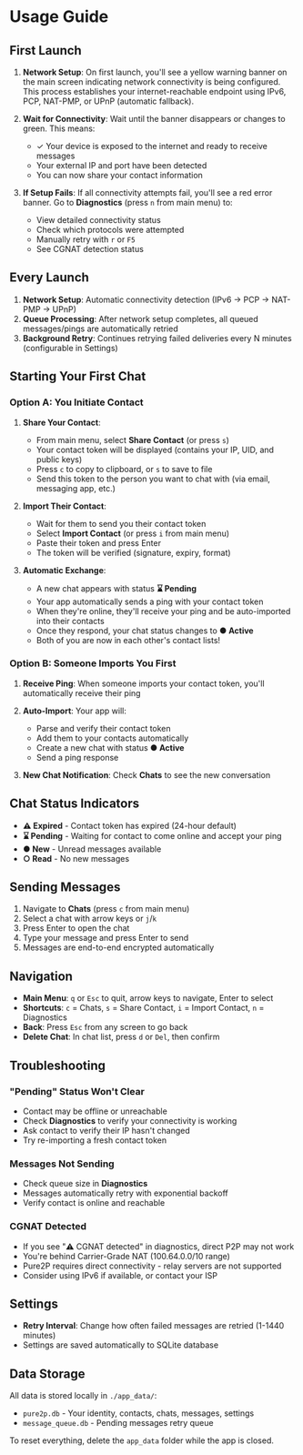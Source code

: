 # Usage Guide

## First Launch

1. **Network Setup**: On first launch, you'll see a yellow warning banner on the main screen indicating network connectivity is being configured. This process establishes your internet-reachable endpoint using IPv6, PCP, NAT-PMP, or UPnP (automatic fallback).

2. **Wait for Connectivity**: Wait until the banner disappears or changes to green. This means:
   - ✓ Your device is exposed to the internet and ready to receive messages
   - Your external IP and port have been detected
   - You can now share your contact information

3. **If Setup Fails**: If all connectivity attempts fail, you'll see a red error banner. Go to **Diagnostics** (press `n` from main menu) to:
   - View detailed connectivity status
   - Check which protocols were attempted
   - Manually retry with `r` or `F5`
   - See CGNAT detection status

## Every Launch

1. **Network Setup**: Automatic connectivity detection (IPv6 → PCP → NAT-PMP → UPnP)
2. **Queue Processing**: After network setup completes, all queued messages/pings are automatically retried
3. **Background Retry**: Continues retrying failed deliveries every N minutes (configurable in Settings)


## Starting Your First Chat

### Option A: You Initiate Contact

1. **Share Your Contact**:
   - From main menu, select **Share Contact** (or press `s`)
   - Your contact token will be displayed (contains your IP, UID, and public keys)
   - Press `c` to copy to clipboard, or `s` to save to file
   - Send this token to the person you want to chat with (via email, messaging app, etc.)

2. **Import Their Contact**:
   - Wait for them to send you their contact token
   - Select **Import Contact** (or press `i` from main menu)
   - Paste their token and press Enter
   - The token will be verified (signature, expiry, format)

3. **Automatic Exchange**:
   - A new chat appears with status **⌛ Pending**
   - Your app automatically sends a ping with your contact token
   - When they're online, they'll receive your ping and be auto-imported into their contacts
   - Once they respond, your chat status changes to **● Active**
   - Both of you are now in each other's contact lists!

### Option B: Someone Imports You First

1. **Receive Ping**: When someone imports your contact token, you'll automatically receive their ping

2. **Auto-Import**: Your app will:
   - Parse and verify their contact token
   - Add them to your contacts automatically
   - Create a new chat with status **● Active**
   - Send a ping response

3. **New Chat Notification**: Check **Chats** to see the new conversation

## Chat Status Indicators

- **⚠ Expired** - Contact token has expired (24-hour default)
- **⌛ Pending** - Waiting for contact to come online and accept your ping
- **● New** - Unread messages available
- **○ Read** - No new messages

## Sending Messages

1. Navigate to **Chats** (press `c` from main menu)
2. Select a chat with arrow keys or `j`/`k`
3. Press Enter to open the chat
4. Type your message and press Enter to send
5. Messages are end-to-end encrypted automatically

## Navigation

- **Main Menu**: `q` or `Esc` to quit, arrow keys to navigate, Enter to select
- **Shortcuts**: `c` = Chats, `s` = Share Contact, `i` = Import Contact, `n` = Diagnostics
- **Back**: Press `Esc` from any screen to go back
- **Delete Chat**: In chat list, press `d` or `Del`, then confirm

## Troubleshooting

### "Pending" Status Won't Clear
- Contact may be offline or unreachable
- Check **Diagnostics** to verify your connectivity is working
- Ask contact to verify their IP hasn't changed
- Try re-importing a fresh contact token

### Messages Not Sending
- Check queue size in **Diagnostics**
- Messages automatically retry with exponential backoff
- Verify contact is online and reachable

### CGNAT Detected
- If you see "⚠️ CGNAT detected" in diagnostics, direct P2P may not work
- You're behind Carrier-Grade NAT (100.64.0.0/10 range)
- Pure2P requires direct connectivity - relay servers are not supported
- Consider using IPv6 if available, or contact your ISP

## Settings

- **Retry Interval**: Change how often failed messages are retried (1-1440 minutes)
- Settings are saved automatically to SQLite database

## Data Storage

All data is stored locally in `./app_data/`:
- `pure2p.db` - Your identity, contacts, chats, messages, settings
- `message_queue.db` - Pending messages retry queue

To reset everything, delete the `app_data` folder while the app is closed.
